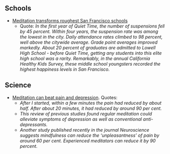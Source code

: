 ## Schools

* [Meditation transforms roughest San Francisco schools](http://www.sfgate.com/opinion/openforum/article/Meditation-transforms-roughest-San-Francisco-5136942.php)
    * Quote: *In the first year of Quiet Time, the number of suspensions fell by 45 percent. Within four years, the suspension rate was among the lowest in the city. Daily attendance rates climbed to 98 percent, well above the citywide average. Grade point averages improved markedly. About 20 percent of graduates are admitted to Lowell High School - before Quiet Time, getting any students into this elite high school was a rarity. Remarkably, in the annual California Healthy Kids Survey, these middle school youngsters recorded the highest happiness levels in San Francisco.*

## Science

* [Meditation can beat pain and depression](http://www.dailymail.co.uk/debate/article-2537518/How-breathe-happier-This-week-doctors-claimed-meditation-beat-pain-depression-Im-living-proof-says-Dr-DANNY-PENMAN.html#ixzz2qEOXYeYF). Quotes:
    * *After I started, within a few minutes the pain had reduced by about half. After about 20  minutes, it had reduced by around 90 per cent.*
    * *This review of previous studies found regular meditation could alleviate symptoms of depression as well as conventional anti-depressants.*
    * *Another study published recently in the journal Neuroscience suggests mindfulness can reduce the ‘unpleasantness’ of pain by around 60 per cent. Experienced meditators can reduce it by 90 percent.*
